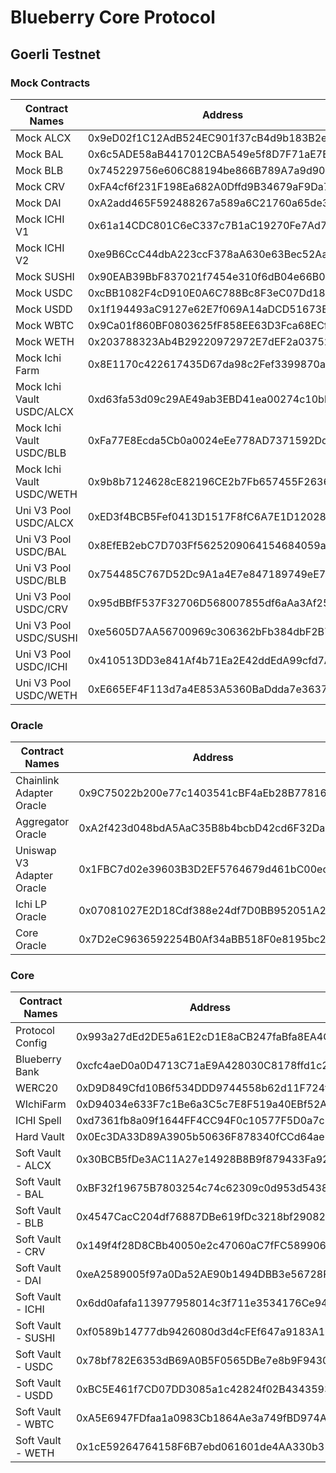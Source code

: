 # Blueberry Core Protocol

## Goerli Testnet
### Mock Contracts
| Contract Names            | Address                                    |
| ------------------------- | ------------------------------------------ |
| Mock ALCX                 | 0x9eD02f1C12AdB524EC901f37cB4d9b183B2e578d |
| Mock BAL                  | 0x6c5ADE58aB4417012CBA549e5f8D7F71aE7Ede74 |
| Mock BLB                  | 0x745229756e606C88194be866B789A7a9d90BDEc5 |
| Mock CRV                  | 0xFA4cf6f231F198Ea682A0Dffd9B34679aF9Da754 |
| Mock DAI                  | 0xA2add465F592488267a589a6C21760a65de30aF0 |
| Mock ICHI V1              | 0x61a14CDC801C6eC337c7B1aC19270Fe7Ad792fC6 |
| Mock ICHI V2              | 0xe9B6CcC44dbA223ccF378aA630e63Bec52AaC392 |
| Mock SUSHI                | 0x90EAB39BbF837021f7454e310f6dB04e66B002d8 |
| Mock USDC                 | 0xcBB1082F4cD910E0A6C788Bc8F3eC07Dd1890670 |
| Mock USDD                 | 0x1f194493aC9127e62E7f069A14aDCD51673Ea2D8 |
| Mock WBTC                 | 0x9Ca01f860BF0803625fF858EE63D3Fca68ECf43e |
| Mock WETH                 | 0x203788323Ab4B29220972972E7dEF2a037523A49 |
| Mock Ichi Farm            | 0x8E1170c422617435D67da98c2Fef3399870aB621 |
| Mock Ichi Vault USDC/ALCX | 0xd63fa53d09c29AE49ab3EBD41ea00274c10bb119 |
| Mock Ichi Vault USDC/BLB  | 0xFa77E8Ecda5Cb0a0024eEe778AD7371592Dd8838 |
| Mock Ichi Vault USDC/WETH | 0x9b8b7124628cE82196CE2b7Fb657455F26363e50 |
| Uni V3 Pool USDC/ALCX     | 0xED3f4BCB5Fef0413D1517F8fC6A7E1D12028965A |
| Uni V3 Pool USDC/BAL      | 0x8EfEB2ebC7D703Ff5625209064154684059a92be |
| Uni V3 Pool USDC/BLB      | 0x754485C767D52Dc9A1a4E7e847189749eE74fCe0 |
| Uni V3 Pool USDC/CRV      | 0x95dBBfF537F32706D568007855df6aAa3Af25fA2 |
| Uni V3 Pool USDC/SUSHI    | 0xe5605D7AA56700969c306362bFb384dbF2B7B491 |
| Uni V3 Pool USDC/ICHI     | 0x410513DD3e841Af4b71Ea2E42ddEdA99cfd7AC3a |
| Uni V3 Pool USDC/WETH     | 0xE665EF4F113d7a4E853A5360BaDdda7e3637894a |

### Oracle
| Contract Names            | Address                                    |
| ------------------------- | ------------------------------------------ |
| Chainlink Adapter Oracle  | 0x9C75022b200e77c1403541cBF4aEb28B7781656F |
| Aggregator Oracle         | 0xA2f423d048bdA5AaC35B8b4bcbD42cd6F32Da461 |
| Uniswap V3 Adapter Oracle | 0x1FBC7d02e39603B3D2EF5764679d461bC00ecA6E |
| Ichi LP Oracle            | 0x07081027E2D18Cdf388e24df7D0BB952051A2CD4 |
| Core Oracle               | 0x7D2eC9636592254B0Af34aBB518F0e8195bc2708 |

### Core
| Contract Names     | Address                                    |
| ------------------ | ------------------------------------------ |
| Protocol Config    | 0x993a27dEd2DE5a61E2cD1E8aCB247faBfa8EA4C2 |
| Blueberry Bank     | 0xcfc4aeD0a0D4713C71aE9A428030C8178ffd1c24 |
| WERC20             | 0xD9D849Cfd10B6f534DDD9744558b62d11F724f84 |
| WIchiFarm          | 0xD94034e633F7c1Be6a3C5c7E8F519a40EBf52A5C |
| ICHI Spell         | 0xd7361fb8a09f1644FF4CC94F0c10577F5D0a7c88 |
| Hard Vault         | 0x0Ec3DA33D89A3905b50636F878340fCCd64ae936 |
| Soft Vault - ALCX  | 0x30BCB5fDe3AC11A27e14928B8B9f879433Fa92C7 |
| Soft Vault - BAL   | 0xBF32f19675B7803254c74c62309c0d953d54384E |
| Soft Vault - BLB   | 0x4547CacC204df76887DBe619fDc3218bf29082F6 |
| Soft Vault - CRV   | 0x149f4f28D8CBb40050e2c47060aC7fFC58990610 |
| Soft Vault - DAI   | 0xeA2589005f97a0Da52AE90b1494DBB3e56728F14 |
| Soft Vault - ICHI  | 0x6dd0afafa113977958014c3f711e3534176Ce94D |
| Soft Vault - SUSHI | 0xf0589b14777db9426080d3d4cFEf647a9183A196 |
| Soft Vault - USDC  | 0x78bf782E6353dB69A0B5F0565DBe7e8b9F94306E |
| Soft Vault - USDD  | 0xBC5E461f7CD07DD3085a1c42824f02B43435934f |
| Soft Vault - WBTC  | 0xA5E6947FDfaa1a0983Cb1864Ae3a749fBD974A03 |
| Soft Vault - WETH  | 0x1cE59264764158F6B7ebd061601de4AA330b3152 |